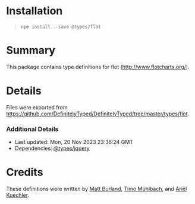 # Installation
> `npm install --save @types/flot`

# Summary
This package contains type definitions for flot (http://www.flotcharts.org/).

# Details
Files were exported from https://github.com/DefinitelyTyped/DefinitelyTyped/tree/master/types/flot.

### Additional Details
 * Last updated: Mon, 20 Nov 2023 23:36:24 GMT
 * Dependencies: [@types/jquery](https://npmjs.com/package/@types/jquery)

# Credits
These definitions were written by [ Matt Burland](https://github.com/burlandm), [Timo Mühlbach](https://github.com/Anticom), and [Ariel Kuechler](https://github.com/admiralsmaster).
